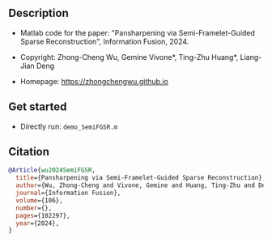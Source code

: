 ## Description
- Matlab code for the paper: \"Pansharpening via Semi-Framelet-Guided Sparse Reconstruction\", Information Fusion, 2024.

- Copyright: Zhong-Cheng Wu, Gemine Vivone\*, Ting-Zhu Huang\*, Liang-Jian Deng

- Homepage: https://zhongchengwu.github.io

## Get started
- Directly run: ``demo_SemiFGSR.m``

## Citation
```bibtex
@Article{wu2024SemiFGSR,
  title={Pansharpening via Semi-Framelet-Guided Sparse Reconstruction}, 
  author={Wu, Zhong-Cheng and Vivone, Gemine and Huang, Ting-Zhu and Deng, Liang-Jian}, 
  journal={Information Fusion},
  volume={106},
  number={},
  pages={102297},
  year={2024},
}
```
